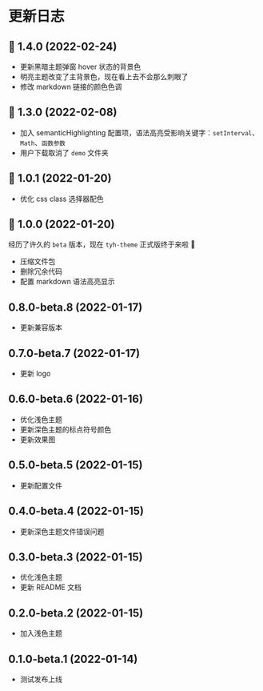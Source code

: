 # 更新日志

## :tada: 1.4.0 (2022-02-24)

- 更新黑暗主题弹窗 hover 状态的背景色
- 明亮主题改变了主背景色，现在看上去不会那么刺眼了
- 修改 markdown 链接的颜色色调

## :tada: 1.3.0 (2022-02-08)

- 加入 semanticHighlighting 配置项，语法高亮受影响关键字：`setInterval`、`Math`、`函数参数`
- 用户下载取消了 `demo` 文件夹

## :tada: 1.0.1 (2022-01-20)

- 优化 css class 选择器配色

## :tada: 1.0.0 (2022-01-20)

经历了许久的 `beta` 版本，现在 `tyh-theme` 正式版终于来啦 :tada:

- 压缩文件包
- 删除冗余代码
- 配置 markdown 语法高亮显示

## 0.8.0-beta.8 (2022-01-17)

- 更新兼容版本

## 0.7.0-beta.7 (2022-01-17)

- 更新 logo

## 0.6.0-beta.6 (2022-01-16)

- 优化浅色主题
- 更新深色主题的标点符号颜色
- 更新效果图

## 0.5.0-beta.5 (2022-01-15)

- 更新配置文件

## 0.4.0-beta.4 (2022-01-15)

- 更新深色主题文件错误问题

## 0.3.0-beta.3 (2022-01-15)

- 优化浅色主题
- 更新 README 文档

## 0.2.0-beta.2 (2022-01-15)

- 加入浅色主题

## 0.1.0-beta.1 (2022-01-14)

- 测试发布上线

